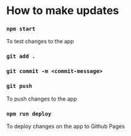 # How to make updates

### `npm start`

To test changes to the app

### `git add .`
### `git commit -m <commit-message>`
### `git push`

To push changes to the app

### `npm run deploy`

To deploy changes on the app to Github Pages
